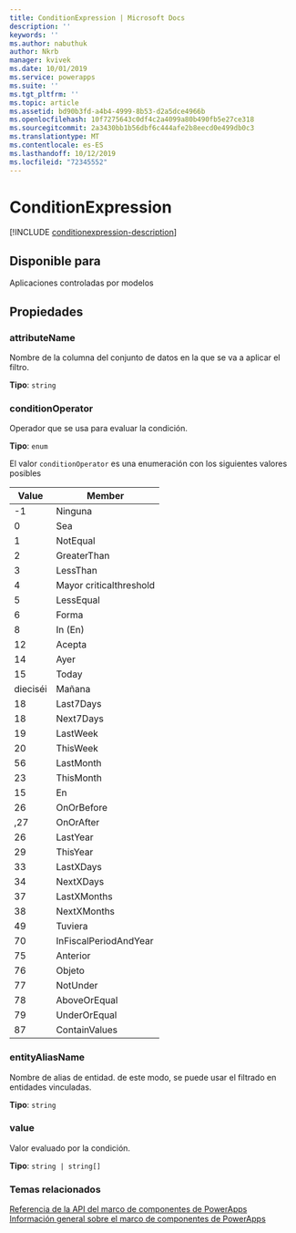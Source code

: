 ```yaml
---
title: ConditionExpression | Microsoft Docs
description: ''
keywords: ''
ms.author: nabuthuk
author: Nkrb
manager: kvivek
ms.date: 10/01/2019
ms.service: powerapps
ms.suite: ''
ms.tgt_pltfrm: ''
ms.topic: article
ms.assetid: bd90b3fd-a4b4-4999-8b53-d2a5dce4966b
ms.openlocfilehash: 10f7275643c0df4c2a4099a80b490fb5e27ce318
ms.sourcegitcommit: 2a3430bb1b56dbf6c444afe2b8eecd0e499db0c3
ms.translationtype: MT
ms.contentlocale: es-ES
ms.lasthandoff: 10/12/2019
ms.locfileid: "72345552"
---
```

# <a name="conditionexpression"></a>ConditionExpression

[!INCLUDE [conditionexpression-description](includes/conditionexpression-description.md)]

## <a name="available-for"></a>Disponible para 

Aplicaciones controladas por modelos

## <a name="properties"></a>Propiedades

### <a name="attributename"></a>attributeName

Nombre de la columna del conjunto de datos en la que se va a aplicar el filtro.

**Tipo**: `string`

### <a name="conditionoperator"></a>conditionOperator

Operador que se usa para evaluar la condición.

**Tipo**: `enum`

El valor `conditionOperator` es una enumeración con los siguientes valores posibles

|Value|Member|
|--|--|
|-1|Ninguna|
|0|Sea|
|1|NotEqual|
|2|GreaterThan|
|3|LessThan|
|4|Mayor criticalthreshold|
|5|LessEqual|
|6|Forma|
|8|In (En)|
|12|Acepta|
|14|Ayer|
|15|Today|
|dieciséi|Mañana|
|18|Last7Days|
|18|Next7Days|
|19|LastWeek|
|20|ThisWeek|
|56|LastMonth|
|23|ThisMonth|
|15|En|
|26|OnOrBefore|
|,27|OnOrAfter|
|26|LastYear|
|29|ThisYear|
|33|LastXDays|
|34|NextXDays|
|37|LastXMonths|
|38|NextXMonths|
|49|Tuviera|
|70|InFiscalPeriodAndYear|
|75|Anterior|
|76|Objeto|
|77|NotUnder|
|78|AboveOrEqual|
|79|UnderOrEqual|
|87|ContainValues|

### <a name="entityaliasname"></a>entityAliasName

Nombre de alias de entidad. de este modo, se puede usar el filtrado en entidades vinculadas.

**Tipo**: `string`

### <a name="value"></a>value

Valor evaluado por la condición.

**Tipo**: `string | string[]`

### <a name="related-topics"></a>Temas relacionados

[Referencia de la API del marco de componentes de PowerApps](../reference/index.md)<br/>
[Información general sobre el marco de componentes de PowerApps](../overview.md)